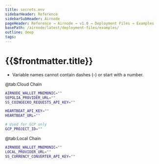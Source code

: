 ```yaml
---
title: secrets.env
sidebarHeader: Reference
sidebarSubHeader: Airnode
pageHeader: Reference → Airnode → v1.0 → Deployment Files → Examples
basePath: /airnode/latest/deployment-files/examples/
outline: deep
tags:
---
```


<VersionWarning/>

<PageHeader/>

# {{$frontmatter.title}}

- Variable names cannot contain dashes (-) or start with a number.

<Tabs>

@tab:Cloud Chain

```sh
AIRNODE_WALLET_MNEMONIC=""
SEPOLIA_PROVIDER_URL=""
SS_COINGECKO_REQUESTS_API_KEY=""

HEARTBEAT_API_KEY=""
HEARTBEAT_URL=""

# Used for GCP only
GCP_PROJECT_ID=""
```

@tab:Local Chain

```sh
AIRNODE_WALLET_MNEMONIC=""
LOCAL_PROVIDER_URL=""
SS_CURRENCY_CONVERTER_API_KEY=""
```

</Tabs>
